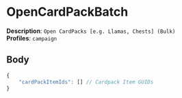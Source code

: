 # OpenCardPackBatch

**Description**: `Open CardPacks [e.g. Llamas, Chests] (Bulk)` \
**Profiles**: `campaign`

## Body

```js
{
    "cardPackItemIds": [] // Cardpack Item GUIDs
}
```
